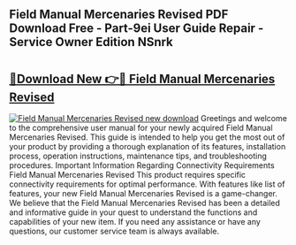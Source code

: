 ## Field Manual Mercenaries Revised PDF Download Free - Part-9ei User Guide Repair - Service Owner Edition NSnrk

# <h2><a href="http://bc23304.oget.top/?id=Field+Manual+Mercenaries+Revised">🔗Download New 👉🔴 Field Manual Mercenaries Revised</a></h2>

[![Field Manual Mercenaries Revised new download](https://i.imgur.com/5g1atiW.png)](http://bc23304.oget.top/?id=Field+Manual+Mercenaries+Revised)
Greetings and welcome to the comprehensive user manual for your newly acquired Field Manual Mercenaries Revised. This guide is intended to help you get the most out of your product by providing a thorough explanation of its features, installation process, operation instructions, maintenance tips, and troubleshooting procedures. Important Information Regarding Connectivity Requirements Field Manual Mercenaries Revised This product requires specific connectivity requirements for optimal performance. With features like list of features, your new Field Manual Mercenaries Revised is a game-changer. We believe that the Field Manual Mercenaries Revised has been a detailed and informative guide in your quest to understand the functions and capabilities of your new item. If you need any assistance or have any questions, our customer service team is always available.
